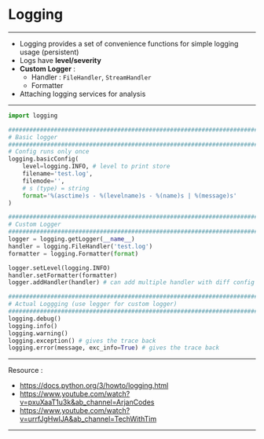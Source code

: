 # Logging 

---
- Logging provides a set of convenience functions for simple logging usage (persistent)
- Logs have **level/severity**
- **Custom Logger** : 
	- Handler : `FileHandler`, `StreamHandler`
	- Formatter
- Attaching logging services for analysis 

---
```python 
import logging

###############################################################################
# Basic logger 
###############################################################################
# Config runs only once 
logging.basicConfig(
	level=logging.INFO, # level to print store 
	filename='test.log',
	filemode='',
	# s (type) = string 
	format='%(asctime)s - %(levelname)s - %(name)s | %(message)s' 
)

###############################################################################
# Custom Logger 
###############################################################################
logger = logging.getLogger(__name__)
handler = logging.FileHandler('test.log')
formatter = logging.Formatter(format)

logger.setLevel(logging.INFO)
handler.setFormatter(formatter)
logger.addHandler(handler) # can add multiple handler with diff config

###############################################################################
# Actual Loggging (use legger for custom logger)
###############################################################################
logging.debug()
logging.info()
logging.warning()
logging.exception() # gives the trace back 
logging.error(message, exc_info=True) # gives the trace back 
```


---
Resource : 
- https://docs.python.org/3/howto/logging.html
- https://www.youtube.com/watch?v=pxuXaaT1u3k&ab_channel=ArjanCodes
- https://www.youtube.com/watch?v=urrfJgHwIJA&ab_channel=TechWithTim

---